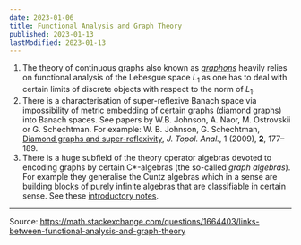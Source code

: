```yaml
---
date: 2023-01-06
title: Functional Analysis and Graph Theory
published: 2023-01-13
lastModified: 2023-01-13
---
```



1. The theory of continuous graphs also known as [*graphons*][1] heavily relies on functional analysis of the Lebesgue space $L_1$ as one has to deal with certain limits of discrete objects with respect to the norm of $L_1$.
2. There is a characterisation of super-reflexive Banach space via impossibility of metric embedding of certain graphs (diamond graphs) into Banach spaces. See  papers by W.B. Johnson, A. Naor, M. Ostrovskii or G. Schechtman. For example: W. B. Johnson, G. Schechtman, [Diamond graphs and super-reflexivity][2], *J. Topol. Anal.*, 1 (2009), **2**, 177–189. 
3. There is a huge subfield of the theory operator algebras devoted to encoding graphs by certain C*-algebras (the so-called *graph algebras*). For example they generalise the Cuntz algebras which in a sense are building blocks of purely infinite algebras that are classifiable in certain sense. See these [introductory notes][3].


  [1]: https://en.wikipedia.org/wiki/Graphon
  [2]: http://www.math.tamu.edu/~bill.johnson/diamond09_06_08.pdf
  [3]: http://www.math.ku.dk/english/research/conferences/2010_and_before/cuntzpimsner/files/tomforde_Talk1.pdf

----

Source: https://math.stackexchange.com/questions/1664403/links-between-functional-analysis-and-graph-theory